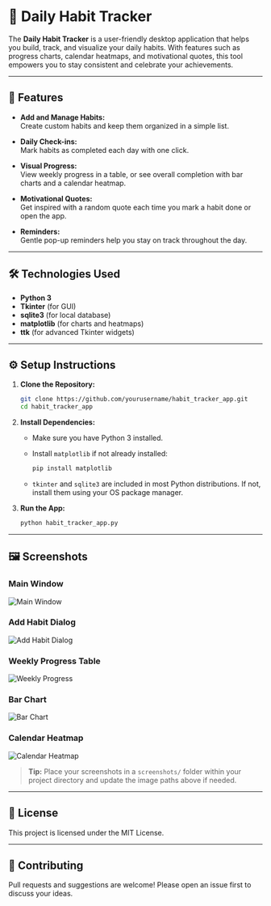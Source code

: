 # 🧠 Daily Habit Tracker

The **Daily Habit Tracker** is a user-friendly desktop application that helps you build, track, and visualize your daily habits. With features such as progress charts, calendar heatmaps, and motivational quotes, this tool empowers you to stay consistent and celebrate your achievements.

---

## 🚀 Features

- **Add and Manage Habits:**  
  Create custom habits and keep them organized in a simple list.

- **Daily Check-ins:**  
  Mark habits as completed each day with one click.

- **Visual Progress:**  
  View weekly progress in a table, or see overall completion with bar charts and a calendar heatmap.

- **Motivational Quotes:**  
  Get inspired with a random quote each time you mark a habit done or open the app.

- **Reminders:**  
  Gentle pop-up reminders help you stay on track throughout the day.

---

## 🛠️ Technologies Used

- **Python 3**  
- **Tkinter** (for GUI)
- **sqlite3** (for local database)
- **matplotlib** (for charts and heatmaps)
- **ttk** (for advanced Tkinter widgets)

---

## ⚙️ Setup Instructions

1. **Clone the Repository:**
   ```sh
   git clone https://github.com/yourusername/habit_tracker_app.git
   cd habit_tracker_app
   ```

2. **Install Dependencies:**
   - Make sure you have Python 3 installed.
   - Install `matplotlib` if not already installed:
     ```sh
     pip install matplotlib
     ```

   - `tkinter` and `sqlite3` are included in most Python distributions. If not, install them using your OS package manager.

3. **Run the App:**
   ```sh
   python habit_tracker_app.py
   ```

---

## 🖼️ Screenshots

### Main Window
![Main Window](screenshots/main_window.png)

### Add Habit Dialog
![Add Habit Dialog](screenshots/add_habit_dialog.png)

### Weekly Progress Table
![Weekly Progress](screenshots/weekly_progress.png)

### Bar Chart
![Bar Chart](screenshots/bar_chart.png)

### Calendar Heatmap
![Calendar Heatmap](screenshots/calendar_heatmap.png)

> **Tip:** Place your screenshots in a `screenshots/` folder within your project directory and update the image paths above if needed.

---

## 📄 License

This project is licensed under the MIT License.

---

## 🙌 Contributing

Pull requests and suggestions are welcome! Please open an issue first to discuss your ideas.
